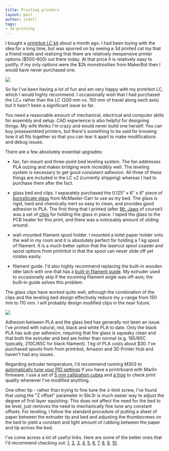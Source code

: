 ```yaml
---
title: Printing printers
layout: post
author: jcdoll
tags:
- 3d printing
---
```


I bought a [printrbot LC kit](https://printrbot.com/product-category/printrbot-kits/) about a month ago. I had been toying with the idea for a long time, but was spurred on by seeing a 3d printed cat toy that a friend made and realizing that there are relatively inexpensive printer options ($500-600) out there today. At that price it is relatively easy to justify; if my only options were the $2k monstrosities from MakerBot then I would have never purchased one.

![](https://lh5.googleusercontent.com/-ACbpws-b5wg/UX75267_WWI/AAAAAAAAnpg/64kQV8rGITw/s800/IMG_6338.jpg)

So far I've been having a lot of fun and am very happy with my printrbot LC, which I would highly recommend. I occasionally wish that I had purchased the LC+ rather than the LC (200 mm vs. 150 mm of travel along each axis) but it hasn't been a significant issue so far.

You need a reasonable amount of mechanical, electrical and computer skills for assembly and setup. CAD experience is also helpful for designing things. My wife thinks I'm crazy and would never build one herself. You can buy preassembled printers, but there's something to be said for knowing how it all fits together so that you can tear it apart to make modifications and debug issues.

There are a few absolutely essential upgrades:

  * fan, fan mount and three-point bed leveling system. The fan addresses PLA oozing and makes bridging work incredibly well. The leveling system is necessary to get good consistent adhesion. All three of these things are included in the LC v2 (currently shipping) whereas I had to purchase them after the fact.

  * glass bed and clips. I separately purchased the 0.125" x 6" x 6" piece of [borosilicate glass](http://www.mcmaster.com/#standard-borosilicate-glass/=mbnd0n) from McMaster-Carr to use as my bed. The glass is rigid, hard and chemically inert so easy to clean, and provides good adhesion to PLA. The first thing that I printed (after [Mr. Jaws](http://www.thingiverse.com/thing:14702) of course!) was a set of [clips](http://www.thingiverse.com/thing:22429) for holding the glass in place. I taped the glass to the PCB heater for this print, and there was a noticeably amount of sliding around.

  * wall-mounted filament spool holder. I mounted a toilet paper holder onto the wall in my room and it is absolutely perfect for holding a 1 kg spool of filament. It is a much better option that the lasercut spool coaster and spool options from printrbot in that the spool can never slide off yet rotates easily.

  * filament guide. I'd also highly recommend replacing the built-in wooden idler latch with one that has a [built-in filament guide](http://www.thingiverse.com/thing:39672). My extruder used to occasionally skip if the incoming filament angle was off-axis; the built-in guide solves this problem.

The glass clips have worked quite well, although the combination of the clips and the leveling bed design effectively reduce my y-range from 150 mm to 110 mm. I will probably design modified clips in the near future.

![](https://lh6.googleusercontent.com/-ZGAzmUe6lkk/UX752GeLwYI/AAAAAAAAnow/MhmuKrDlcr0/s512/IMG_6336.jpg)

Adhesion between PLA and the glass bed has generally not been an issue. I've printed with natural, red, black and white PLA to date. Only the black PLA has sub-par adhesion, requiring that the glass is squeaky clean and that both the extruder and bed are hotter than normal (e.g. 185/60C typically, 210C/65C for black filament). 1 kg of PLA costs about $30. I've purchased spools from from printrbot, Amazon and 3D Printer Hub and haven't had any issues.

Regarding extruder temperature, I'd recommend running M303 to [automatically tune your PID settings](http://www.make-something.com/?p=123) if you have a printrboard with Marlin firmware. I use a set of [5 mm calibration cubes](http://www.thingiverse.com/thing:24238) and [a frog](http://www.thingiverse.com/thing:3284) to check print quality whenever I've modified anything.

One other tip - rather than trying to fine tune the z-limit screw, I've found that using the "Z offset" parameter in Slic3r is much easier way to adjust the degree of first layer squishing. This does not affect the need for the bed to be level, just removes the need to mechanically fine tune any constant offsets. For leveling, I follow the standard procedure of putting a sheet of paper between the extruder tip and bed and adjusting the thumbscrews on the bed to yield a constant and light amount of rubbing between the paper and tip across the bed.

I've come across a lot of useful links. Here are some of the better ones that I'd recommend checking out: [1](http://www.sproutedminds.com/printrbot-plus-review/), [2](http://www.sproutedminds.com/printrbot-bed-leveler-review/), [3](http://hardwired.cc/?p=305), [4](http://hardwired.cc/?p=335), [5](http://tinkeringetc.blogspot.com/2012/08/printrbot-calibration-prints.html), [6](http://richrap.blogspot.com/2012/01/slic3r-is-nicer-part-1-settings-and.html), [7](http://cliffle.com/article/2011/02/17/using-pla/), [8](http://www.printrbottalk.com/forum/viewtopic.php?f=21&t=2471), [9](http://www.printrbottalk.com/forum/viewtopic.php?f=20&t=2653), [10](http://www.appropedia.org/RepRap_printing_lessons_learned:_MOST).
